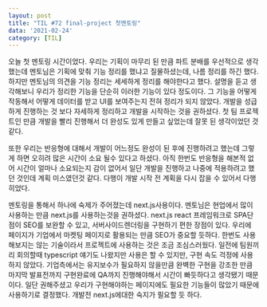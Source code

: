 ```yaml
---
layout: post
title: "TIL #72 final-project 첫멘토링"
data: '2021-02-24'
category: [TIL]
---
```


오늘 첫 멘토링 시간이었다. 우리는 기획이 마무리 된 만큼 파트 분배를 우선적으로 생각했는데 멘토님은 기획에 맞춰 기능 정리를 했냐고 질물하셨는데, 나름 정리를 하긴 했다. 하지만 멘토님의 의견을 기능 정리는 세세하게 정리를 해야한다고 했다. 설명을 듣고 생각해보니 우리가 정리한 기능을 단순히 이러한 기능이 있다 정도이다. 그 기능을 어떻게 작동해서 어떻게 데이터를 받고 UI를 보여주는지 전혀 정리가 되지 않았다. 개발을 성급하게 진행하는 것 보다 자세하게 정리하고 개발을 시작하는 것을 권하셨다. 첫 팀 프로젝트인 만큼 개발을 빨리 진행해서 더 완성도 있게 만들고 싶었는데 잘못 된 생각이었던 것 같다.

또한 우리는 반응형에 대해서 개발이 어느정도 완성이 된 후에 진행하려고 했는데 그렇게 하면 오히려 많은 시간이 소요 될수 있다고 하셨다. 아직 한번도 반응형을 해본적 없어 시간이 얼마나 소요되는지 감이 없어서 일단 개발을 진행하고 나중에 적용하려고 했던 것인데 계획 미스였던것 같다. 다행이 개발 시작 전 계획을 다시 잡을 수 있어서 다행히었다. 

멘토링을 통해서 하나에 숙제가 주어졌는데 next.js사용이다. 멘토님은 현업에서 많이 사용하는 만큼 next.js를 사용하는것을 권하셨다.  next.js react 프레임워크로 SPA단점이 SEO를 보완할 수 있고, 서버사이드렌더링을 구현하기 편한 장점이 있다. 우리에 페이지가 기업에서 마켓팅 페이지로 활용되는 만큼 SEO가 중요할 듯하다. 한번도 사용해보지는 않는 기술이라서 프로젝트에 사용하는 것은 조금 조심스러웠다. 일전에 팀원끼리 회의할때 typescript 얘기도 나왔지만 사용은 할 수 있지만, 구현 속도 걱정에 사용하지 않았다. 기업측에서는 유지보수가 필요하지 않을만큼 완벽한 구현을 강조한 만큼 마지막 발표전까지 구현완료에 QA까지 진행해야해서 시간이 빠듯하다고 생각됐기 때문이다. 일단 권해주셨고 우리가 구현해야하는 페이지에도 필요한 기능들이 많았기 때문에 사용하기로 결정했다. 개발전 next.js에대한 숙지가 필요할 듯 하다.